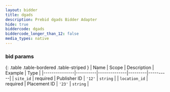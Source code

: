 ```yaml
---
layout: bidder
title: dgads
description: Prebid dgads Bidder Adapter
hide: true
biddercode: dgads
biddercode_longer_than_12: false
media_types: native
---
```



### bid params

{: .table .table-bordered .table-striped }
| Name          | Scope    | Description  | Example | Type     |
|---------------|----------|--------------|---------|----------|
| `site_id`     | required | Publisher ID | `'12'`  | `string` |
| `location_id` | required | Placement ID | `'23'`  | `string` |
